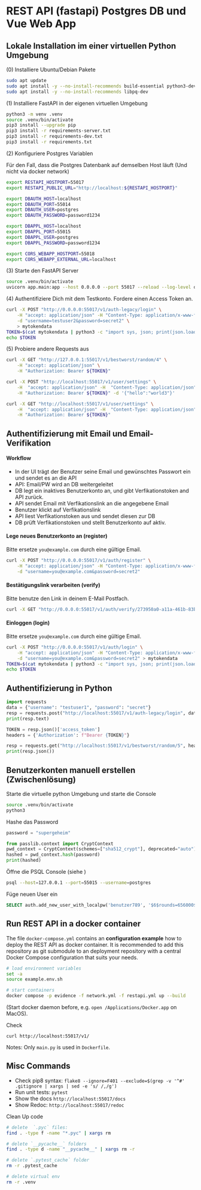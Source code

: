 # REST API (fastapi) Postgres DB und Vue Web App

## Lokale Installation im einer virtuellen Python Umgebung
(0) Installiere Ubuntu/Debian Pakete

```bash
sudo apt update
sudo apt install -y --no-install-recommends build-essential python3-dev python3-venv
sudo apt install -y --no-install-recommends libpq-dev
```

(1) Installiere FastAPI in der eigenen virtuellen Umgebung

```bash
python3 -m venv .venv
source .venv/bin/activate
pip3 install --upgrade pip
pip3 install -r requirements-server.txt
pip3 install -r requirements-dev.txt
pip3 install -r requirements.txt
```

(2) Konfiguriere Postgres Variablen

Für den Fall, dass die Postgres Datenbank auf demselben Host läuft (Und nicht via docker network)

```bash
export RESTAPI_HOSTPORT=55017
export RESTAPI_PUBLIC_URL="http://localhost:${RESTAPI_HOSTPORT}"

export DBAUTH_HOST=localhost
export DBAUTH_PORT=55014
export DBAUTH_USER=postgres
export DBAUTH_PASSWORD=password1234

export DBAPPL_HOST=localhost
export DBAPPL_PORT=55015
export DBAPPL_USER=postgres
export DBAPPL_PASSWORD=password1234

export CORS_WEBAPP_HOSTPORT=55018
export CORS_WEBAPP_EXTERNAL_URL=localhost
```

(3) Starte den FastAPI Server

```bash
source .venv/bin/activate
uvicorn app.main:app --host 0.0.0.0 --port 55017 --reload --log-level debug
```

(4) Authentifiziere Dich mit dem Testkonto. Fordere einen Access Token an.

```bash
curl -X POST "http://0.0.0.0:55017/v1/auth-legacy/login" \
    -H "accept: application/json" -H "Content-Type: application/x-www-form-urlencoded" \
    -d "username=testuser2&password=secret2" \
    > mytokendata
TOKEN=$(cat mytokendata | python3 -c "import sys, json; print(json.load(sys.stdin)['access_token'])")
echo $TOKEN
```

(5) Probiere andere Requests aus

```bash
curl -X GET "http://127.0.0.1:55017/v1/bestworst/random/4" \
    -H "accept: application/json" \
    -H "Authorization: Bearer ${TOKEN}"
```

```bash
curl -X POST "http://localhost:55017/v1/user/settings" \
    -H  "accept: application/json" -H  "Content-Type: application/json" \
    -H "Authorization: Bearer ${TOKEN}" -d '{"hello":"world3"}'

curl -X GET "http://localhost:55017/v1/user/settings" \
    -H  "accept: application/json" -H  "Content-Type: application/json" \
    -H "Authorization: Bearer ${TOKEN}"
```

## Authentifizierung mit Email und Email-Verifikation

#### Workflow
- In der UI trägt der Benutzer seine Email und gewünschtes Passwort ein und sendet es an die API
- API: Email/PW wird an DB weitergeleitet
- DB legt ein inaktives Benutzerkonto an, und gibt Verfikationstoken and API zurück.
- API sendet Email mit Verfikationslink an die angegebene Email
- Benutzer klickt auf Verfikationslink
- API liest Verfikationstoken aus und sendet diesen zur DB
- DB prüft Verfikationstoken und stellt Benutzerkonto auf aktiv.

#### Lege neues Benutzerkonto an (register)
Bitte ersetze `you@example.com` durch eine gültige Email.

```sh
curl -X POST "http://0.0.0.0:55017/v1/auth/register" \
    -H "accept: application/json" -H "Content-Type: application/x-www-form-urlencoded" \
    -d "username=you@example.com&password=secret2"
```

#### Bestätigungslink verarbeiten (verify)
Bitte benutze den Link in deinem E-Mail Postfach.

```sh
curl -X GET "http://0.0.0.0:55017/v1/auth/verify/273950a0-a11a-461b-83b3-12ddd1b1d9b5"
```

#### Einloggen (login)
Bitte ersetze `you@example.com` durch eine gültige Email.

```bash
curl -X POST "http://0.0.0.0:55017/v1/auth/login" \
    -H "accept: application/json" -H "Content-Type: application/x-www-form-urlencoded" \
    -d "username=you@example.com&password=secret2" > mytokendata
TOKEN=$(cat mytokendata | python3 -c "import sys, json; print(json.load(sys.stdin)['access_token'])")
echo $TOKEN
```


## Authentifizierung in Python

```python
import requests
data = {"username": "testuser1", "password": "secret"}
resp = requests.post("http://localhost:55017/v1/auth-legacy/login", data)
print(resp.text)

TOKEN = resp.json()['access_token']
headers = {'Authorization': f"Bearer {TOKEN}"}

resp = requests.get("http://localhost:55017/v1/bestworst/random/5", headers=headers)
print(resp.json())
```



## Benutzerkonten manuell erstellen (Zwischenlösung)
Starte die virtuelle python Umgebung und starte die Console

```bash
source .venv/bin/activate
python3
```

Hashe das Password

```python
password = "supergeheim"

from passlib.context import CryptContext
pwd_context = CryptContext(schemes=["sha512_crypt"], deprecated="auto") 
hashed = pwd_context.hash(password)
print(hashed)
```

Öffne die PSQL Console (siehe []())

```bash
psql --host=127.0.0.1 --port=55015 --username=postgres
```

Füge neuen User ein

```sql
SELECT auth.add_new_user_with_localpw('benutzer789', '$6$rounds=656000$PSAR1THK2sFnMpoJ$iFk/ia.wcLWeWBOmcCG7TRjG0HUpnUuWZzcxRpiRhgdphmXQscUtjmvFf9xuBxMdG25Wef1CSacKZdetY7CBj1');
```



## Run REST API in a docker container
The file `docker-compose.yml` contains an **configuration example** how to deploy the REST API as docker container. It is recommended to add this repository as git submodule to an deployment repository with a central Docker Compose configuration that suits your needs. 

```sh
# load environment variables
set -a
source example.env.sh

# start containers
docker compose -p evidence -f network.yml -f restapi.yml up --build
```

(Start docker daemon before, e.g. `open /Applications/Docker.app` on MacOS).

Check

```
curl http://localhost:55017/v1/
```

Notes: Only `main.py` is used in `Dockerfile`.


## Misc Commands
- Check pip8 syntax: `flake8 --ignore=F401 --exclude=$(grep -v '^#' .gitignore | xargs | sed -e 's/ /,/g')`
- Run unit tests: `pytest`
- Show the docs `http://localhost:55017/docs`
- Show Redoc: `http://localhost:55017/redoc`



Clean Up code

```bash
# delete  `.pyc` files: 
find . -type f -name "*.pyc" | xargs rm

# delete `__pycache__` folders 
find . -type d -name "__pycache__" | xargs rm -r

# delete `.pytest_cache` folder
rm -r .pytest_cache

# delete virtual env
rm -r .venv
```

